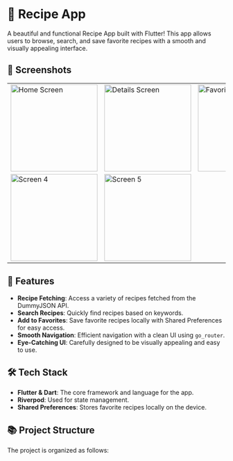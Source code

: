 # 🍲 Recipe App

A beautiful and functional Recipe App built with Flutter! This app allows users to browse, search, and save favorite recipes with a smooth and visually appealing interface.

## 📱 Screenshots

<table>
  <tr>
    <td><img src="https://github.com/user-attachments/assets/af04cea1-7573-4352-ab80-2b65e046c7da" width="200" alt="Home Screen"></td>
    <td><img src="https://github.com/user-attachments/assets/eaccbee7-a151-4d3e-9a27-c111447af337" width="200" alt="Details Screen"></td>
    <td><img src="https://github.com/user-attachments/assets/ff993bbd-9ecc-4b0d-93ee-76a050fa6017" width="200" alt="Favorites Screen"></td>
  </tr>
  <tr>
    <td><img src="https://github.com/user-attachments/assets/776a6b9b-ef61-480c-a197-a981a668e89d" width="200" alt="Screen 4"></td>
    <td><img src="https://github.com/user-attachments/assets/0ce3916f-5077-413b-8b57-52fb2dae747e" width="200" alt="Screen 5"></td>
    <td></td>
  </tr>
</table>

## 🚀 Features

- **Recipe Fetching**: Access a variety of recipes fetched from the DummyJSON API.
- **Search Recipes**: Quickly find recipes based on keywords.
- **Add to Favorites**: Save favorite recipes locally with Shared Preferences for easy access.
- **Smooth Navigation**: Efficient navigation with a clean UI using `go_router`.
- **Eye-Catching UI**: Carefully designed to be visually appealing and easy to use.

## 🛠 Tech Stack

- **Flutter & Dart**: The core framework and language for the app.
- **Riverpod**: Used for state management.
- **Shared Preferences**: Stores favorite recipes locally on the device.

## 📚 Project Structure

The project is organized as follows:

